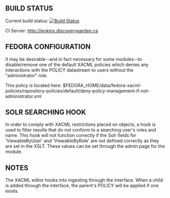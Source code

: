 ## BUILD STATUS

Current build status:
[![Build Status](https://travis-ci.org/Islandora/islandora_xacml_editor.png?branch=7.x)](https://travis-ci.org/Islandora/islandora_xacml_editor)

CI Server:
http://jenkins.discoverygarden.ca

## FEDORA CONFIGURATION

It may be desirable--and in fact necessary for some modules--to disable/remove
one of the default XACML policies which denies any interactions with the
POLICY datastream to users without the "administrator" role.

This policy is located here:
$FEDORA_HOME/data/fedora-xacml-policies/repository-policies/default/deny-policy-management-if-not-administrator.xml

## SOLR SEARCHING HOOK

In order to comply with XACML restrictions placed on objects, a hook is used to filter results that do not conform to a searching user's roles and name.
This hook will not function correctly if the Solr fields for 'ViewableByUser' and 'ViewableByRole' are not defined correctly as they are set in the XSLT.
These values can be set through the admin page for the module.

## NOTES
The XACML editor hooks into ingesting through the interface. When a child is added through the interface, the parent's POLICY will be applied if one exists.
